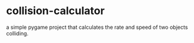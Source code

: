 # collision-calculator
a simple pygame project that calculates the rate and speed of two objects colliding.
